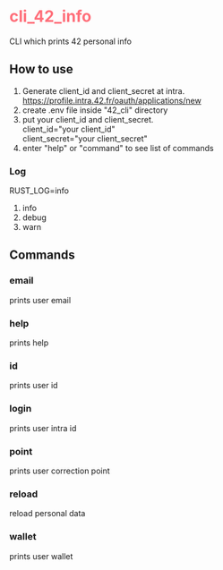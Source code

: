 # <span style="color: rgb(255, 111, 122)"> cli_42_info </span>
CLI which prints 42 personal info

## How to use
1. Generate client_id and client_secret at intra.\
https://profile.intra.42.fr/oauth/applications/new 
2. create .env file inside "42_cli" directory
3. put your client_id and client_secret.\
	client_id="your client_id" \
	client_secret="your client_secret"
4. enter "help" or "command" to see list of commands

### Log
RUST_LOG=info

1. info
2. debug
3. warn

## Commands
### email
prints user email
### help
prints help
### id
prints user id
### login
prints user intra id
### point
prints user correction point
### reload
reload personal data
### wallet
prints user wallet
